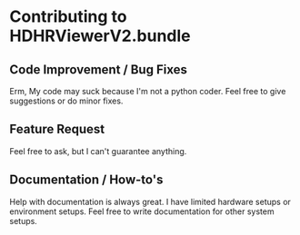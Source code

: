 # Contributing to HDHRViewerV2.bundle

## Code Improvement / Bug Fixes

Erm, My code may suck because I'm not a python coder. Feel free to give suggestions or do minor fixes.

## Feature Request

Feel free to ask, but I can't guarantee anything.

## Documentation / How-to's

Help with documentation is always great. I have limited hardware setups or environment setups. Feel free to write documentation for other system setups.
